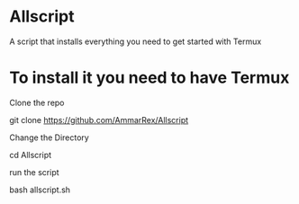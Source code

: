 # Allscript
A script that installs everything you need to get started with Termux


# To install it you need to have Termux
Clone the repo 

git clone https://github.com/AmmarRex/Allscript

Change the Directory

cd Allscript

run the script

bash allscript.sh
